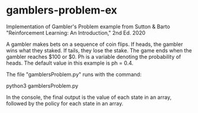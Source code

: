 # gamblers-problem-ex
Implementation of Gambler's Problem example from Sutton &amp; Barto "Reinforcement Learning: An Introduction," 2nd Ed. 2020

A gambler makes bets on a sequence of coin flips. If heads, the gambler wins what they staked. If tails, they lose the stake.
The game ends when the gambler reaches $100 or $0.
Ph is a variable denoting the probability of heads. The default value in this example is ph = 0.4.


The file "gamblersProblem.py" runs with the command:

python3 gamblersProblem.py


In the console, the final output is the value of each state in an array, followed by the policy for each state in an array.
